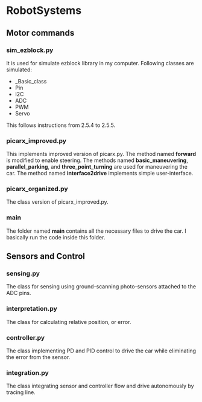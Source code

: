 # RobotSystems

## Motor commands

### sim_ezblock.py
It is used for simulate ezblock library in my computer. Following classes are simulated:

* _Basic_class
* Pin
* I2C
* ADC
* PWM
* Servo

This follows instructions from 2.5.4 to 2.5.5.

### picarx_improved.py
This implements improved version of picarx.py. The method named **forward** is modified to enable steering. 
The methods named **basic_maneuvering**, **parallel_parking**, and **three_point_turning** are used for maneuvering the car.
The method named **interface2drive** implements simple user-interface.

### picarx_organized.py
The class version of picarx_improved.py.

### main
The folder named **main** contains all the necessary files to drive the car. I basically run the code inside this folder.

## Sensors and Control

### sensing.py
The class for sensing using ground-scanning photo-sensors attached to the ADC pins.

### interpretation.py
The class for calculating relative position, or error.

### controller.py
The class implementing PD and PID control to drive the car while eliminating the error from the sensor.

### integration.py
The class integrating sensor and controller flow and drive autonomously by tracing line.